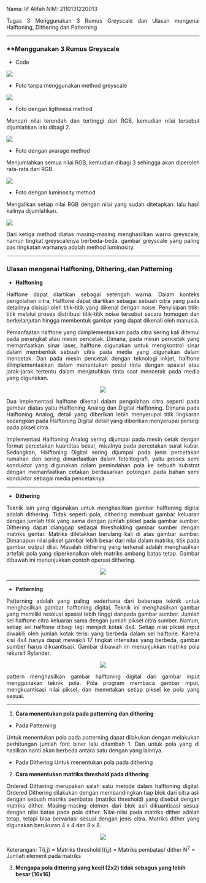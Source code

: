 Nama: Iif Alifah
NIM: 2110131220013

<p align="justify">
Tugas 3 Menggunakan 3 Rumus Greyscale dan Ulasan mengenai Halftoning, Dithering dan Patterning</p>

---

### **Menggunakan 3 Rumus Greyscale

* Code

<p justify="center"><img src="img/foto5.PNG"></p>

* Foto tanpa menggunakan method greyscale

<p justify="center"><img src="img/foto1.PNG"></p>

* Foto dengan ligthness method

<p align="justify">
Mencari nilai terendah dan tertinggi dari RGB, kemudian nilai tersebut dijumlahkan lalu dibagi 2.</p>

<p justify="center"><img src="img/foto2.PNG"></p>

* Foto dengan avarage method
<p align="justify">
Menjumlahkan semua nilai RGB, kemudian dibagi 3 sehingga akan diperoleh rata-rata dari RGB.</p>

<p justify="center"><img src="img/foto3.PNG"></p>

* Foto dengan luminosity method

<p align="justify">
Mengalikan setiap nilai RGB dengan nilai yang sudah ditetapkan. lalu hasil kalinya dijumlahkan.

<p justify="center"><img src="img/foto4.PNG"></p>

<p align="justify">
Dari ketiga method diatas masing-masing menghasilkan warna greyscale, namun tingkat greyscalenya berbeda-beda. gambar greyscale yang paling pas tingkatan warnanya adalah method luminosity.

---

### Ulasan mengenai Halftoning, Dithering, dan Patterning

* **Halftoning**
<p align="justify">
Halftone dapat diartikan sebagai setengah warna. Dalam konteks
pengolahan citra, Halftone dapat diartikan sebagai sebuah citra yang pada detailnya disisipi oleh titik-titik yang dikenal dengan noise. Penyisipan titik-titik melalui proses distribusi titik-titik noise tersebut secara homogen dan berkelanjutan hingga membentuk gambar yang dapat dikenali oleh manusia.</p>

<p align="justify">
Pemanfaatan halftone yang diimplementasikan pada citra sering kali ditemui pada perangkat atau mesin pencetak. Dimana, pada mesin pencetak yang memanfaatkan sinar laser, halftone digunakan untuk mengkontrol sinar dalam membentuk sebuah citra pada media yang digunakan dalam mencetak. Dan pada mesin pencetak dengan teknologi inkjet, halftone diimplementasikan dalam menentukan posisi tinta dengan spasial atau jarak-jarak tertentu dalam menjatuhkan tinta saat mencetak pada media yang digunakan. </p>

<p align="center"><img src="img/foto6.PNG"></p>

<p align="justify">
Dua implementasi halftone dikenal dalam pengolahan citra seperti pada
gambar diatas yaitu Halftoning Analog dan Digital Halftoning. Dimana pada
Halftoning Analog, detail yang diberikan lebih menyerupai titik lingkaran
sedangkan pada Halftoning Digital detail yang diberikan menyerupai persegi pada
piksel citra.</p>

<p align="justify">
Implementasi Halftoning Analog sering dijumpai pada mesin cetak dengan format percetakan kuantitas besar, misalnya pada percetakan surat kabar. Sedangkan, Halftoning Digital sering dijumpai pada jenis percetakan rumahan dan sering dimanfaatkan dalam fotolitografi, yaitu proses semi konduktor yang digunakan dalam pemindahan pola ke sebuah substrat dengan memanfaatkan cetakan berdasarkan potongan pada bahan semi konduktor sebagai media pencetaknya.</p>

---

* **Dithering**

<p align="justify">
Teknik lain yang digunakan untuk menghasilkan gambar halftoning digital adalah dithering. Tidak seperti pola, dithering membuat gambar keluaran dengan jumlah titik yang sama dengan jumlah piksel pada gambar sumber. Dithering dapat dianggap sebagai thresholding gambar sumber dengan matriks gentar. Matriks diletakkan berulang kali di atas gambar sumber. Dimanapun nilai piksel gambar lebih besar dari nilai dalam matriks, titik pada gambar output diisi. Masalah dithering yang terkenal adalah menghasilkan artefak pola yang diperkenalkan oleh matriks ambang batas tetap. Gambar dibawah
ini menunjukkan contoh operasi dithering.</p>

<p align="center"><img src="img/dither.PNG">

---


* **Patterning**

<p align="justify">
Patterning adalah yang paling sederhana dari beberapa teknik untuk menghasilkan gambar halftoning digital. Teknik ini menghasilkan gambar yang memiliki resolusi spasial lebih tinggi daripada gambar sumber. Jumlah sel halftone citra keluaran sama dengan jumlah piksel citra sumber. Namun, setiap sel halftone dibagi lagi menjadi kotak 4x4. Setiap nilai piksel input diwakili oleh jumlah kotak terisi yang berbeda dalam sel halftone. Karena kisi 4x4 hanya dapat mewakili 17 tingkat intensitas yang berbeda, gambar sumber harus dikuantisasi. Gambar dibawah ini menunjukkan matriks pola rekursif Rylander.</p>

<p align="center"><img src="img/pattern.PNG">

<p align="justify">
pattern menghasilkan gambar halftoning digital dari gambar input menggunakan teknik pola. Pola program membaca gambar input, mengkuantisasi nilai piksel, dan memetakan setiap piksel ke pola yang sesuai.</p>

---

1. **Cara menentukan pola pada patterning dan dithering**

* Pada Patterning
<p align="justify">
Untuk menentukan pola pada patterning dapat dilakukan dengan melakukan perhitungan jumlah font biner lalu ditambah 1. Dan untuk pola yang di hasilkan nanti akan berbeda antara satu dengan yang lainnya. 

* Pada Dithering
Untuk menentukan pola pada dithering 



2. **Cara menentukan matriks threshold pada dithering**
<p align="justify">
Ordered Dithering merupakan salah satu metode dalam halftoning digital. Ordered Dithering dilakukan dengan membandingkan tiap blok dari citra asli dengan sebuah matriks pembatas (matriks threshold) yang disebut dengan matriks dither. Masing-masing elemen dari blok asli dikuantisasi sesuai dengan nilai batas pada pola dither. Nilai-nilai pada matriks dither adalah tetap, tetapi bisa bervariasi sesuai dengan jenis citra. Matriks dither yang digunakan berukuran
4 x 4 dan 8 x 8. </p>

<p align="center"><img src ="img/thres.PNG">

Keterangan:
T(i,j) = Matriks threshold
I(i,j) = Matriks pembatas/ dither
N<sup>2</sup> = Jumlah element pada matriks



3. **Mengapa pola dittering yang kecil (2x2) tidak sebagus yang lebih besar (16x16)**





